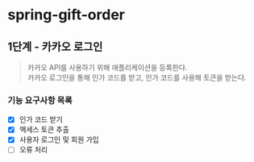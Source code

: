 # spring-gift-order

## 1단계 - 카카오 로그인
> 카카오 API를 사용하기 위해 애플리케이션을 등록한다.   
> 카카오 로그인을 통해 인가 코드를 받고, 인가 코드를 사용해 토큰을 받는다.

### 기능 요구사항 목록
- [x] 인가 코드 받기
- [x] 액세스 토큰 추출
- [x] 사용자 로그인 및 회원 가입
- [ ] 오류 처리